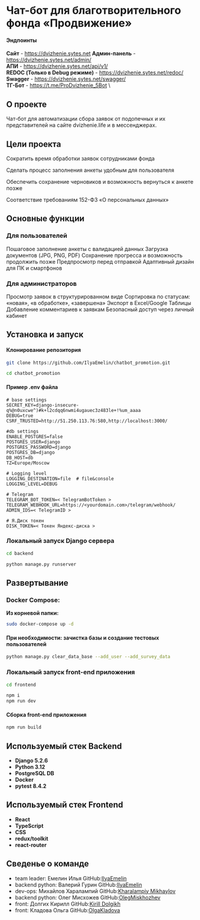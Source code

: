 # Чат-бот для благотворительного фонда «Продвижение»

#### Эндпоинты
**Сайт** - https://dvizhenie.sytes.net
**Админ-панель** - https://dvizhenie.sytes.net/admin/ \
**АПИ** - https://dvizhenie.sytes.net/api/v1/ \
**REDOC (Только в Debug режиме)** - https://dvizhenie.sytes.net/redoc/ \
**Swagger** - https://dvizhenie.sytes.net/swagger/ \
**ТГ-Бот** - https://t.me/ProDvizhenie_5Bot \

## О проекте
Чат-бот для автоматизации сбора заявок от подопечных и их представителей на сайте dvizhenie.life и в мессенджерах.

## Цели проекта
Сократить время обработки заявок сотрудниками фонда

Сделать процесс заполнения анкеты удобным для пользователя

Обеспечить сохранение черновиков и возможность вернуться к анкете позже

Соответствие требованиям 152-ФЗ «О персональных данных»

## Основные функции
### Для пользователей

Пошаговое заполнение анкеты с валидацией данных
Загрузка документов (JPG, PNG, PDF)
Сохранение прогресса и возможность продолжить позже
Предпросмотр перед отправкой
Адаптивный дизайн для ПК и смартфонов

### Для администраторов

Просмотр заявок в структурированном виде
Сортировка по статусам: «новая», «в обработке», «завершена»
Экспорт в Excel/Google Таблицы
Добавление комментариев к заявкам
Безопасный доступ через личный кабинет

## Установка и запуск

#### Клонирование репозитория

```bash
git clone https://github.com/IlyaEmelin/chatbot_promotion.git
```
```bash
cd chatbot_promotion
```
#### Пример .env файла
```
# base settings
SECRET_KEY=django-insecure-q%@n0uxcwe^)#k+l2cdqq6nwmi4ugauec3z483le+!%um_aaaa
DEBUG=true
CSRF_TRUSTED=http://51.250.113.76:580,http://localhost:3000/

#db settings
ENABLE_POSTGRES=false
POSTGRES_USER=django
POSTGRES_PASSWORD=django
POSTGRES_DB=django
DB_HOST=db
TZ=Europe/Moscow

# Logging level
LOGGING_DESTINATION=file  # file&console
LOGGING_LEVEL=DEBUG

# Telegram
TELEGRAM_BOT_TOKEN=< TelegramBotToken >
TELEGRAM_WEBHOOK_URL=https://<yourdomain.com>/telegram/webhook/
ADMIN_IDS=< TelegramID >

# Я.Диск токен
DISK_TOKEN=< Токен Яндекс-диска >
```
### Локальный запуск Django сервера
```bash
cd backend
```
```bash
python manage.py runserver
```

## Развертывание

### Docker Compose:

**Из корневой папки:**

```bash
sudo docker-compose up -d
```

#### При необходимости: зачистка базы и создание тестовых пользователей
```bash
python manage.py clear_data_base --add_user --add_survey_data
```

### Локальный запуск front-end приложения
```bash
cd frontend
```
```bash
npm i
npm run dev
```
#### Сборка front-end приложения

```bash
npm run build
```

## Используемый стек Backend
* **Django 5.2.6**
* **Python 3.12**
* **PostgreSQL DB**
* **Docker**
* **pytest 8.4.2**

## Используемый стек Frontend

* **React**
* **TypeScript**
* **CSS**
* **redux/toolkit**
* **react-router**

## Сведенье о команде 
- team leader: Емелин Илья GitHub:[IlyaEmelin](https://github.com/IlyaEmelin)
- backend python: Валерий Гурин GitHub:[IlyaEmelin](https://github.com/IlyaEmelin)
- dev-ops: Михайлов Харалампий GitHub:[Kharalampiy Mikhaylov](https://github.com/HarisNvr)
- backend python: Олег Мисхожев GitHub:[OlegMiskhozhev](https://github.com/OlegMiskhozhev)
- front: Долгих Кирилл  GitHub:[Kirill Dolgikh](https://github.com/nonncal)
- front: Кладова Ольга GitHub:[OlgaKladova](https://github.com/OlgaKladova)